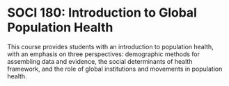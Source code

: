 # SOCI 180: Introduction to Global Population Health

This course provides students with an introduction to population health, with an emphasis on three perspectives: demographic methods for assembling data and evidence, the social determinants of health framework, and the role of global institutions and movements in population health.